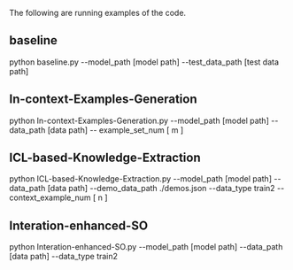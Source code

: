 The following are running examples of the code.

## baseline
python baseline.py --model_path [model path] --test_data_path [test data path]

## In-context-Examples-Generation
python In-context-Examples-Generation.py --model_path [model path] --data_path [data path] -- example_set_num [ m ]

## ICL-based-Knowledge-Extraction
python ICL-based-Knowledge-Extraction.py --model_path [model path] --data_path [data path] --demo_data_path ./demos.json --data_type train2 --context_example_num [ n ]

## Interation-enhanced-SO
python Interation-enhanced-SO.py --model_path [model path] --data_path [data path] --data_type train2 
